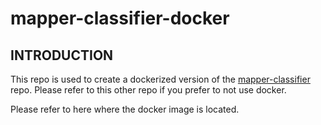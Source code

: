 
# mapper-classifier-docker

## INTRODUCTION

This repo is used to create a dockerized version of the [mapper-classifier](https://github.com/asgeorges/mapper-classifier.git) repo.   Please refer to this other repo if you prefer to not use docker.

Please refer to here where the docker image is located.
